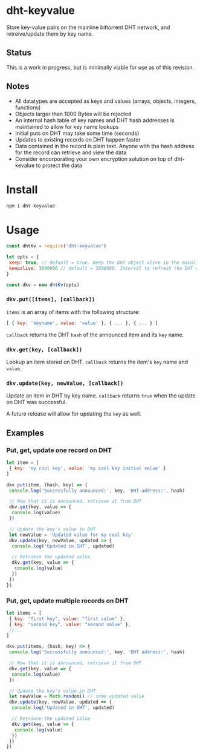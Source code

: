 # dht-keyvalue
Store key-value pairs on the mainline bittorrent DHT network, and retreive/update them by key name.

## Status
This is a work in progress, but is minimally viable for use as of this revision.

## Notes
- All datatypes are accepted as keys and values (arrays, objects, integers, functions)
- Objects larger than 1000 Bytes will be rejected
- An internal hash table of key names and DHT hash addresses is maintained to allow for key name lookups
- Initial puts on DHT may take some time (seconds)
- Updates to existing records on DHT happen faster
- Data contained in the record is plain text. Anyone with the hash address for the record can retrieve and view the data 
- Consider encorporating your own encryption solution on top of dht-kevalue to protect the data

# Install

```js
npm i dht-keyvalue
```

# Usage
```js
const dhtKv = require('dht-keyvalue')

let opts = {
 keep: true, // default = true. Keep the DHT object alive in the mainline bittorrent network
 keepalive: 3600000 // default = 3600000. Interval to refresh the DHT object (milliseconds)
}

const dkv = new dhtKv(opts)
```

### `dkv.put([items], [callback])`
`items` is an array of items with the following structure:
```js
[ { key: 'keyname', value: 'value' }, { ... }, { ... } ]
```
`callback` returns the DHT `hash` of the announced item and its `key` name.

### `dkv.get(key, [callback])`
Lookup an item stored on DHT. `callback` returns the item's `key` name and `value`.

### `dkv.update(key, newValue, [callback])`
Update an item in DHT by key name. `callback` returns `true` when the update on DHT was successful.

A future release will allow for updating the `key` as well.

## Examples
### Put, get, update one record on DHT
```js
let item = [
 { key: 'my cool key', value: 'my cool key initial value' }
]

dkv.put(item, (hash, key) => {
 console.log('Successfully announced:', key, 'DHT address:', hash)

 // Now that it is announced, retrieve it from DHT
 dkv.get(key, value => {
  console.log(value)
 })

 // Update the key's value in DHT
 let newValue = 'Updated value for my cool key'
 dkv.update(key, newValue, updated => {
  console.log('Updated in DHT', updated)

  // Retrieve the updated value
  dkv.get(key, value => {
   console.log(value)
  })
 })
})
```
### Put, get, update multiple records on DHT
```js
let items = [
 { key: "first key", value: "first value" }, 
 { key: "second key", value: "second value" },
 //...
]

dkv.put(items, (hash, key) => {
 console.log('Successfully announced:', key, 'DHT address:', hash)

 // Now that it is announced, retrieve it from DHT
 dkv.get(key, value => {
  console.log(value)
 })

 // Update the key's value in DHT
 let newValue = Math.random() // some updated value
 dkv.update(key, newValue, updated => {
  console.log('Updated in DHT', updated)

  // Retrieve the updated value
  dkv.get(key, value => {
   console.log(value)
  })
 })
})
```
